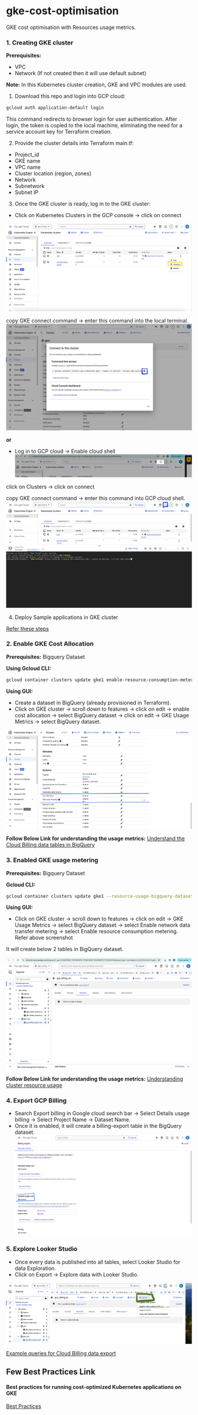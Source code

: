 # gke-cost-optimisation

GKE cost optimisation with Resources usage metrics.

### 1. Creating GKE cluster

**Prerequisites:** 
- VPC 
- Network (If not created then it will use default subnet)

**Note:** In this Kubernetes cluster creation, GKE and VPC modules are used.

1. Download this repo and login into GCP cloud:

```bash
gcloud auth application-default login
```

This command redirects to browser login for user authentication. After login, the token is copied to the local machine, eliminating the need for a service account key for Terraform creation.

2. Provide the cluster details into Terraform main.tf:
- Project_id
- GKE name
- VPC name
- Cluster location (region, zones)
- Network
- Subnetwork
- Subnet IP 

3. Once the GKE cluster is ready, log in to the GKE cluster:
- Click on Kubernetes Clusters in the GCP console -> click on connect 

 ![Alt Text](images/gke-connect.png)

copy GKE connect command -> enter this command into the local terminal.
![Alt Text](images/copy-login-command.png)

**or**


- Log in to GCP cloud -> Enable cloud shell
![Alt Text](images/cloudshell.png)

 click on Clusters -> click on connect 
 
 copy GKE connect command -> enter this command into GCP cloud shell.
![Alt Text](images/connect-cloudshell.png)

4. Deploy Sample applications in GKE cluster

[Refer these steps](Application_deployment.md)

### 2. Enable GKE Cost Allocation 

**Prerequisites:** 
Bigquery Dataset

**Using Gcloud CLI:**

```bash
gcloud container clusters update gke1 enable-resource-consumption-metering --zone us-central1-a --resource-usage-bigquery-dataset gke-costing
```

**Using GUI:**
- Create a dataset in BigQuery (already provisioned in Terraform).
- Click on GKE cluster -> scroll down to features -> click on edit -> enable cost allocation -> select BigQuery dataset -> click on edit -> GKE Usage Metrics -> select BigQuery dataset.

![Alt Text](images/enable-features.png)

**Follow Below Link for understanding the usage metrics:**
[Understand the Cloud Billing data tables in BigQuery](https://cloud.google.com/billing/docs/how-to/export-data-bigquery-tables)

### 3. Enabled GKE usage metering 

**Prerequisites:** 
Bigquery Dataset

**Gcloud CLI:**
```bash
gcloud container clusters update gke1 --resource-usage-bigquery-dataset gke-cost
```

**Using GUI:**
- Click on GKE cluster -> scroll down to features -> click on edit -> GKE Usage Metrics -> select BigQuery dataset -> select Enable network data transfer metering -> select Enable resource consumption metering. Refer above screenshot

It will create below 2 tables in BigQuery dataset. 

![Alt Text](images/big-query-dataset.png)

**Follow Below Link for understanding the usage metrics:**
[Understanding cluster resource usage](https://cloud.google.com/kubernetes-engine/docs/how-to/cluster-usage-metering?&_gl=1*hhh71d*_ga*MTYxNDY4NjkxOS4xNzE1MzQyNDQz*_ga_WH2QY8WWF5*MTcxNTc1MjAyMy45LjEuMTcxNTc1MzcyMS4wLjAuMA..&_ga=2.98374303.-1614686919.1715342443#view_in_data-studio)

### 4. Export GCP Billing
- Search Export billing in Google cloud search bar -> Select Details usage billing -> Select Project Name -> Dataset Name.
- Once it is enabled, it will create a billing-export table in the BigQuery dataset.
![Alt Text](images/export-billing.png)

### 5. Explore Looker Studio
- Once every data is published into all tables, select Looker Studio for data Exploration.
- Click on Export -> Explore data with Looker Studio.

![Alt Text](images/explore-looker-studio.png)

[Example queries for Cloud Billing data export](https://cloud.google.com/billing/docs/how-to/bq-examples#sum-costs-per-invoice)

## Few Best Practices Link 

#### Best practices for running cost-optimized Kubernetes applications on GKE 
[Best Practices](https://cloud.google.com/architecture/best-practices-for-running-cost-effective-kubernetes-applications-on-gke)

